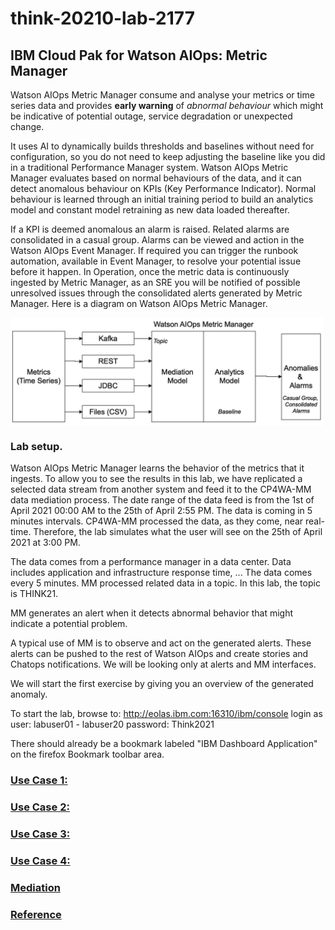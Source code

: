 # think-20210-lab-2177
## IBM Cloud Pak for Watson AIOps: Metric Manager

Watson AIOps Metric Manager consume and analyse your metrics or time series data and provides **early warning** of *abnormal behaviour* which might be indicative of potential outage, service degradation or unexpected change. 

It uses AI to dynamically builds thresholds and baselines without need for configuration, so you do not need to keep adjusting the baseline like you did in a traditional Performance Manager system.
Watson AIOps Metric Manager evaluates based on normal behaviours of the data, and it can detect anomalous behaviour on KPIs (Key Performance Indicator). Normal behaviour is learned through an initial training period to build an analytics model and constant model retraining as new data loaded thereafter. 

If a KPI is deemed anomalous an alarm is raised. Related alarms are consolidated in a casual group. Alarms can be viewed and action in the Watson AIOps Event Manager. If required you can trigger the runbook automation, available in Event Manager, to resolve your potential issue before it happen.
In Operation, once the metric data is continuously ingested by Metric Manager, as an SRE you will be notified of possible unresolved issues through the consolidated alerts generated by Metric Manager. 
Here is a diagram on Watson AIOps Metric Manager.

<img src="./images/mm01.png" alt="Watson AIOps Metric Manager" width="500" align="center"/>

### Lab setup.

Watson AIOps Metric Manager learns the behavior of the metrics that it ingests. To allow you to see the results in this lab, we have replicated a selected data stream from another system and feed it to the CP4WA-MM data mediation process.  The date range of the data feed is from the 1st of April 2021 00:00 AM to the 25th of April 2:55 PM. The data is coming in 5 minutes intervals. CP4WA-MM processed the data, as they come, near real-time. Therefore, the lab simulates what the user will see on the 25th of April 2021 at 3:00 PM.

The data comes from a performance manager in a data center.  Data includes application and infrastructure response time,   ...
The data comes every 5 minutes.  MM processed related data in a topic.  In this lab, the topic is THINK21.

MM generates an alert when it detects abnormal behavior that might indicate a potential problem. 

A typical use of MM is to observe and act on the generated alerts.  These alerts can be pushed to the rest of Watson AIOps and create stories and Chatops notifications.  We will be looking only at alerts and MM interfaces.

We will start the first exercise by giving you an overview of the generated anomaly.

To start the lab, browse to:
http://eolas.ibm.com:16310/ibm/console
login as user: labuser01 - labuser20
password: Think2021

There should already be a bookmark labeled "IBM Dashboard Application" on the firefox Bookmark toolbar area.

### [Use Case 1:](./uc1/)

### [Use Case 2:](./uc2/)

### [Use Case 3:](./uc3/)

### [Use Case 4:](./uc4/)

### [Mediation](./mediation/)

### [Reference](./ref/)